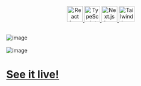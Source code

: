 <div align="center">
<a href="https://react.dev/">
  <img width=42 height=42 src="https://skillicons.dev/icons?i=react" alt="React icon" title="React" />
</a>

<a href="https://www.typescriptlang.org/">
  <img width=42 height=42 src="https://skillicons.dev/icons?i=typescript" alt="TypeScript icon" title="TypeScript" />
</a>

<a href="https://nextjs.org/">
  <img width=42 height=42 src="https://skillicons.dev/icons?i=nextjs" alt="Next.js icon" title="Next.js" />
</a>

<a href="https://tailwindcss.com/">
  <img width=42 height=42 src="https://skillicons.dev/icons?i=tailwind" alt="Tailwind icon" title="Tailwind" />
</a>
</div>
<br/>

![image](https://github.com/ikarofelix/Portfolio/assets/117465215/7f409c69-d718-4cc9-a0a8-f29c0c01691f)
<br/>
<br/>
![image](https://github.com/ikarofelix/Portfolio/assets/117465215/a03b9a6a-e986-48e2-af01-41184c14041c)


# [See it live!](https://ikarofelix.tech)
